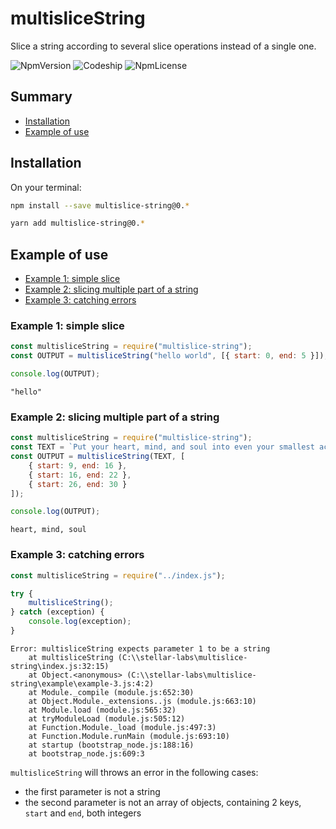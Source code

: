 # multisliceString

Slice a string according to several slice operations instead of a single one.

![NpmVersion](https://img.shields.io/npm/v/multislice-string.svg)
![Codeship](https://img.shields.io/codeship/e0bd2ee0-86e5-0136-cf91-4e9297bf3221/master.svg)
![NpmLicense](https://img.shields.io/npm/l/multislice-string.svg)

## Summary

-   [Installation](#installation)
-   [Example of use](#example-of-use)

## Installation

On your terminal:

```bash
npm install --save multislice-string@0.*
```

```bash
yarn add multislice-string@0.*
```

## Example of use

-   [Example 1: simple slice](#example-1-simple-slice)
-   [Example 2: slicing multiple part of a string](#example-2-slicing-multiple-part-of-a-string)
-   [Example 3: catching errors](example-3-catching-errors)

### Example 1: simple slice

```javascript
const multisliceString = require("multislice-string");
const OUTPUT = multisliceString("hello world", [{ start: 0, end: 5 }]);

console.log(OUTPUT);
```

```
"hello"
```

### Example 2: slicing multiple part of a string

```javascript
const multisliceString = require("multislice-string");
const TEXT = `Put your heart, mind, and soul into even your smallest acts. This is the secret of success.`;
const OUTPUT = multisliceString(TEXT, [
	{ start: 9, end: 16 },
	{ start: 16, end: 22 },
	{ start: 26, end: 30 }
]);

console.log(OUTPUT);
```

```
heart, mind, soul
```

### Example 3: catching errors

```javascript
const multisliceString = require("../index.js");

try {
	multisliceString();
} catch (exception) {
	console.log(exception);
}
```

```
Error: multisliceString expects parameter 1 to be a string
    at multisliceString (C:\\stellar-labs\multislice-string\index.js:32:15)
    at Object.<anonymous> (C:\\stellar-labs\multislice-string\example\example-3.js:4:2)
    at Module._compile (module.js:652:30)
    at Object.Module._extensions..js (module.js:663:10)
    at Module.load (module.js:565:32)
    at tryModuleLoad (module.js:505:12)
    at Function.Module._load (module.js:497:3)
    at Function.Module.runMain (module.js:693:10)
    at startup (bootstrap_node.js:188:16)
    at bootstrap_node.js:609:3
```

`multisliceString` will throws an error in the following cases:

-   the first parameter is not a string
-   the second parameter is not an array of objects, containing 2 keys, `start` and `end`, both integers
